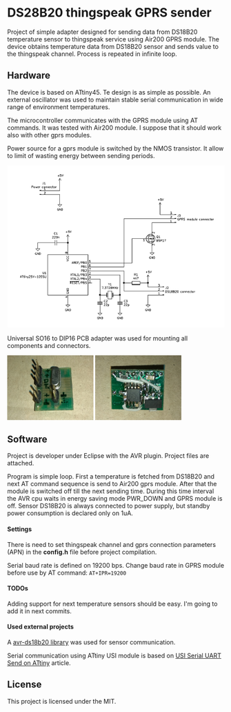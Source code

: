 # DS28B20 thingspeak GPRS sender 

Project of simple adapter designed for sending data from DS18B20 temperature sensor to thingspeak service using Air200 GPRS module.
The device obtains temperature data from DS18B20 sensor and sends value to the thingspeak channel. Process is repeated in infinite loop.


## Hardware

The device is based on ATtiny45. Te design is as simple as possible. An external oscillator was used to maintain stable serial communication in wide range of environment temperatures.

The microcontroller communicates with the GPRS module using AT commands. It was tested with Air200 module. I suppose that it should work also with other gprs modules.

Power source for a gprs module is switched by the NMOS transistor. It allow to limit of wasting energy between sending periods. 

![device schema](schema.png)

Universal SO16 to DIP16 PCB adapter was used for mounting all components and connectors. 

<img src="top.jpg" width="200">

<img src="bottom.jpg" width="200">


## Software

Project is developer under Eclipse with the AVR plugin. Project files are attached.

Program is simple loop. First a temperature is fetched from DS18B20 and next AT command sequence is send to Air200 gprs module. After that the module is switched off till the next sending time.
During this time interval the AVR cpu waits in energy saving mode PWR_DOWN and GPRS module is off. Sensor DS18B20 is always connected to power supply, but standby power consumption is declared only on 1uA. 

#### Settings

There is need to set thingspeak channel and gprs connection parameters (APN) in the __config.h__ file before project compilation.

Serial baud rate is defined on 19200 bps. Change baud rate in GPRS module before use by AT command:
`AT+IPR=19200`

#### TODOs

Adding support for next temperature sensors should be easy. I'm going to add it in next commits.

#### Used external projects

A [avr-ds18b20 library](https://github.com/Jacajack/avr-ds18b20) was used for sensor communication.

Serial communication using ATtiny USI module is based on [USI Serial UART Send on ATtiny](http://becomingmaker.com/usi-serial-send-attiny/) article.


## License

This project is licensed under the MIT.

